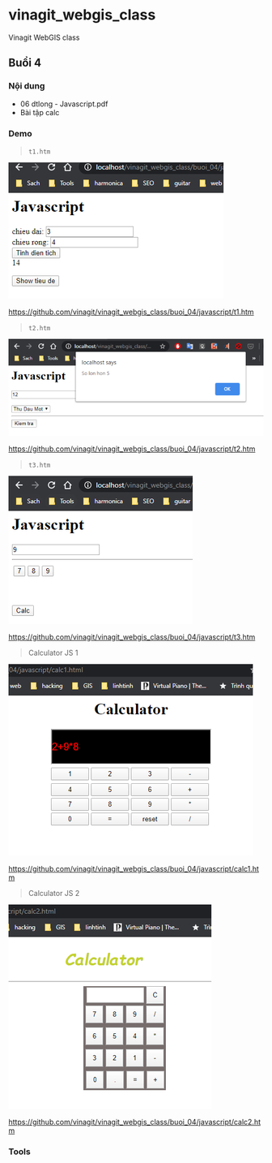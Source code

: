 # vinagit_webgis_class
Vinagit WebGIS class

## Buổi 4

### Nội dung

* 06 dtlong - Javascript.pdf
* Bài tập calc

### Demo

> `t1.htm`

<img src="img/h1.png">

https://github.com/vinagit/vinagit_webgis_class/buoi_04/javascript/t1.htm

> `t2.htm`

<img src="img/h2.png">

https://github.com/vinagit/vinagit_webgis_class/buoi_04/javascript/t2.htm

> `t3.htm`

<img src="img/h3.png">

https://github.com/vinagit/vinagit_webgis_class/buoi_04/javascript/t3.htm

> Calculator JS 1

<img src="img/h4.png">

https://github.com/vinagit/vinagit_webgis_class/buoi_04/javascript/calc1.htm

> Calculator JS 2

<img src="img/h5.png">

https://github.com/vinagit/vinagit_webgis_class/buoi_04/javascript/calc2.htm



### Tools

